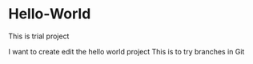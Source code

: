# Hello-World
This is trial project


I want to create edit the hello world project
This is to try branches in Git
